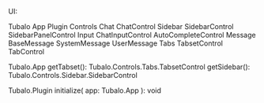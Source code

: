 UI:

Tubalo
	App
	Plugin
	Controls
		Chat
			ChatControl
		Sidebar
			SidebarControl
			SidebarPanelControl
		Input
			ChatInputControl
			AutoCompleteControl
		Message
			BaseMessage
			SystemMessage
			UserMessage
		Tabs
			TabsetControl
			TabControl


Tubalo.App
	getTabset(): Tubalo.Controls.Tabs.TabsetControl
	getSidebar(): Tubalo.Controls.Sidebar.SidebarControl

Tubalo.Plugin
	initialize( app: Tubalo.App ): void

